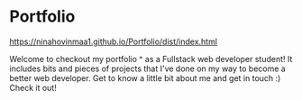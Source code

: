# Portfolio

https://ninahovinmaa1.github.io/Portfolio/dist/index.html

Welcome to checkout my portfolio ^ as a Fullstack web developer student! It includes bits and pieces of projects that I've done on my way to become a better web developer. Get to know a little bit about me and get in touch :) Check it out!
